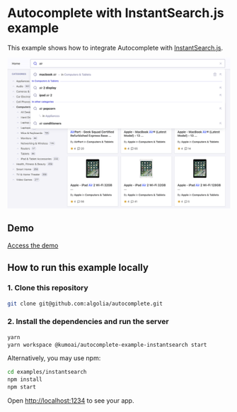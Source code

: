 # Autocomplete with InstantSearch.js example

This example shows how to integrate Autocomplete with [InstantSearch.js](https://github.com/algolia/instantsearch.js/).

<p align="center"><img src="capture.png?raw=true" alt="A capture of the Autocomplete with InstantSearch.js demo" /></p>

## Demo

[Access the demo](https://codesandbox.io/s/github/algolia/autocomplete/tree/next/examples/instantsearch)

## How to run this example locally

### 1. Clone this repository

```sh
git clone git@github.com:algolia/autocomplete.git
```

### 2. Install the dependencies and run the server

```sh
yarn
yarn workspace @kumoai/autocomplete-example-instantsearch start
```

Alternatively, you may use npm:

```sh
cd examples/instantsearch
npm install
npm start
```

Open <http://localhost:1234> to see your app.
